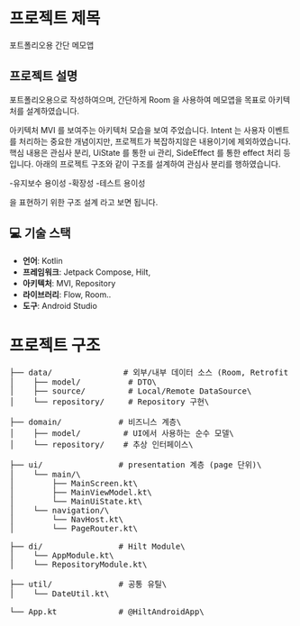 # 프로젝트 제목
포트폴리오용 간단 메모앱

## 프로젝트 설명
포트폴리오용으로 작성하여으며,
간단하게 Room 을 사용하여 메모앱을 목표로 아키텍처를 설계하였습니다.

아키텍처 MVI 를 보여주는 아키텍처 모습을 보여 주었습니다.
Intent 는 사용자 이벤트를 처리하는 중요한 개념이지만, 프로젝트가 복잡하지않은 내용이기에 제외하였습니다.
핵심 내용은 관심사 분리, UiState 를 통한 ui 관리, SideEffect 를 통한 effect 처리 등입니다.
아래의 프로젝트 구조와 같이 구조를 설계하여 관심사 분리를 행하였습니다.

-유지보수 용이성
-확장성
-테스트 용이성

을 표현하기 위한 구조 설계 라고 보면 됩니다.

## 💻 기술 스택
- **언어**: Kotlin
- **프레임워크**: Jetpack Compose, Hilt, 
- **아키텍처**: MVI, Repository
- **라이브러리**: Flow, Room..
- **도구**: Android Studio

# 프로젝트 구조
<pre>
├── data/               # 외부/내부 데이터 소스 (Room, Retrofit 등\
│    ├── model/          # DTO\
│    ├── source/         # Local/Remote DataSource\
│    └── repository/     # Repository 구현\

├── domain/            # 비즈니스 계층\
│    ├── model/         # UI에서 사용하는 순수 모델\
│    └── repository/    # 추상 인터페이스\

├── ui/                # presentation 계층 (page 단위)\
│    └── main/\
│        ├── MainScreen.kt\
│        ├── MainViewModel.kt\
│        └── MainUiState.kt\
│    └── navigation/\
│        └── NavHost.kt\
│        └── PageRouter.kt\

├── di/                # Hilt Module\
│    └── AppModule.kt\
│    └── RepositoryModule.kt\

├── util/              # 공통 유틸\
│    └── DateUtil.kt\

└── App.kt             # @HiltAndroidApp\
</pre>
